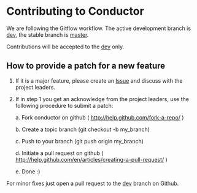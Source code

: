 # Contributing to Conductor

We are following the Gitflow workflow. The active development branch is [dev](https://github.com/Netflix/conductor/tree/dev), the stable branch is [master](https://github.com/Netflix/conductor/tree/master).

Contributions will be accepted to the [dev](https://github.com/Netflix/conductor/tree/dev) only.

## How to provide a patch for a new feature

1. If it is a major feature, please create an [Issue]( https://github.com/Netflix/conductor/issues ) and discuss with the project leaders.

2. If in step 1 you get an acknowledge from the project leaders, use the
   following procedure to submit a patch:

    a. Fork conductor on github ( http://help.github.com/fork-a-repo/ )

    b. Create a topic branch (git checkout -b my_branch)

    c. Push to your branch (git push origin my_branch)

    d. Initiate a pull request on github ( http://help.github.com/en/articles/creating-a-pull-request/ )

    e. Done :)

For minor fixes just open a pull request to the [dev]( https://github.com/Netflix/conductor/tree/dev ) branch on Github.
